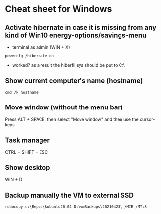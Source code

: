 # Cheat sheet for Windows

## Activate hibernate in case it is missing from any kind of Win10 energy-options/savings-menu
* terminal as admin (WIN + X)
```
powercfg /hibernate on
```
* worked? as a result the hiberfil.sys should be put to C:\\

## Show current computer's name (hostname)
```
cmd /k hostname
```

## Move window (without the menu bar)
Press ALT + SPACE, then select "Move window" and then use the cursor-keys

## Task manager
CTRL + SHIFT + ESC

## Show desktop
WIN + D

## Backup manually the VM to external SSD
```robocopy c:\Repos\kubuntu20.04 D:\vmBackups\20210423\ /MIR /MT:8```
